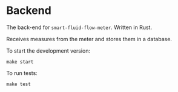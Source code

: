 # Backend

The back-end for `smart-fluid-flow-meter`. Written in Rust.

Receives measures from the meter and stores them in a database.

To start the development version:

```
make start
```

To run tests:

```
make test
```
